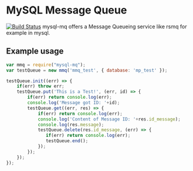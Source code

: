 # MySQL Message Queue
[![Build Status](https://travis-ci.org/Mario-F/mysql_mq.svg?branch=master)](https://travis-ci.org/Mario-F/mysql_mq)
mysql-mq offers a Message Queueing service like rsmq for example in mysql.

## Example usage
```javascript
var mmq = require("mysql-mq");
var testQueue = new mmq('mmq_test', { database: 'mp_test' });

testQueue.init((err) => {
    if(err) throw err;
    testQueue.put('This is a Test!', (err, id) => {
        if(err) return console.log(err);
        console.log('Message got ID: '+id);
        testQueue.get((err, res) => {
            if(err) return console.log(err);
            console.log('Content of Message ID: '+res.id_message);
            console.log(res.message);
            testQueue.delete(res.id_message, (err) => {
               if(err) return console.log(err);
               testQueue.end();
            });
        });
    });
});
```